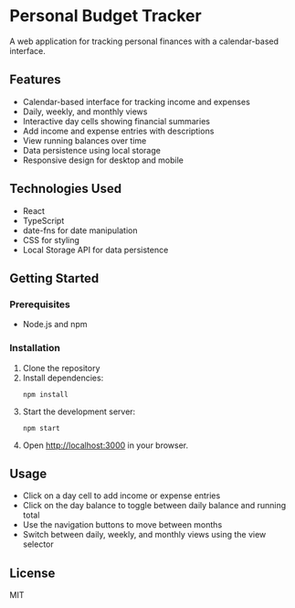 # Personal Budget Tracker

A web application for tracking personal finances with a calendar-based interface.

## Features

- Calendar-based interface for tracking income and expenses
- Daily, weekly, and monthly views
- Interactive day cells showing financial summaries
- Add income and expense entries with descriptions
- View running balances over time
- Data persistence using local storage
- Responsive design for desktop and mobile

## Technologies Used

- React
- TypeScript
- date-fns for date manipulation
- CSS for styling
- Local Storage API for data persistence

## Getting Started

### Prerequisites

- Node.js and npm

### Installation

1. Clone the repository
2. Install dependencies:
   ```
   npm install
   ```
3. Start the development server:
   ```
   npm start
   ```
4. Open [http://localhost:3000](http://localhost:3000) in your browser.

## Usage

- Click on a day cell to add income or expense entries
- Click on the day balance to toggle between daily balance and running total
- Use the navigation buttons to move between months
- Switch between daily, weekly, and monthly views using the view selector

## License

MIT 